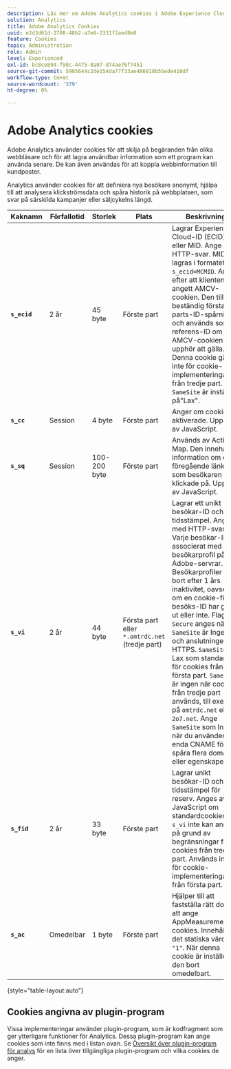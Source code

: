 ```yaml
---
description: Läs mer om Adobe Analytics cookies i Adobe Experience Cloud.
solution: Analytics
title: Adobe Analytics Cookies
uuid: e2d3d61d-2708-48b2-a7e6-2331f2aed8e0
feature: Cookies
topic: Administration
role: Admin
level: Experienced
exl-id: bc8ce894-f98c-4475-8a07-d74ae76f7451
source-git-commit: 5905644c2de154da77f33ae486818b5bede418df
workflow-type: tm+mt
source-wordcount: '379'
ht-degree: 0%

---
```


# Adobe Analytics cookies

Adobe Analytics använder cookies för att skilja på begäranden från olika webbläsare och för att lagra användbar information som ett program kan använda senare. De kan även användas för att koppla webbinformation till kundposter.

Analytics använder cookies för att definiera nya besökare anonymt, hjälpa till att analysera klickströmsdata och spåra historik på webbplatsen, som svar på särskilda kampanjer eller säljcykelns längd.

| Kaknamn | Förfallotid | Storlek | Plats | Beskrivning |
| --- | --- | --- | --- | --- |
| **`s_ecid`** | 2 år | 45 byte | Förste part | Lagrar Experience Cloud-ID (ECID) eller MID. Ange med HTTP-svar. MID lagras i formatet `s_ecid=MCMID`. Ange efter att klienten har angett AMCV-cookien. Den tillåter beständig första parts-ID-spårning och används som referens-ID om AMCV-cookien upphör att gälla. Denna cookie gäller inte för cookie-implementeringar från tredje part. `SameSite` är inställt på&quot;Lax&quot;. |
| **`s_cc`** | Session | 4 byte | Förste part | Anger om cookies är aktiverade. Uppsatt av JavaScript. |
| **`s_sq`** | Session | 100-200 byte | Förste part | Används av Activity Map. Den innehåller information om den föregående länken som besökaren klickade på. Uppsatt av JavaScript. |
| **`s_vi`** | 2 år | 44 byte | Första part eller `*.omtrdc.net` (tredje part) | Lagrar ett unikt besökar-ID och tidsstämpel. Ange med HTTP-svar. Varje besökar-ID är associerat med en besökarprofil på Adobe-servrar. Besökarprofiler tas bort efter 1 års inaktivitet, oavsett om en cookie-fil för besöks-ID har gått ut eller inte. Flaggan `Secure` anges när `SameSite` är Ingen och anslutningen är HTTPS. `SameSite` är Lax som standard för cookies från första part. `SameSite` är ingen när cookies från tredje part används, till exempel på `omtrdc.net` eller `2o7.net`. Ange `SameSite` som Ingen när du använder en enda CNAME för att spåra flera domäner eller egenskaper. |
| **`s_fid`** | 2 år | 33 byte | Förste part | Lagrar unikt besökar-ID och tidsstämpel för reserv. Anges av JavaScript om standardcookien `s_vi` inte kan anges på grund av begränsningar för cookies från tredje part. Används inte för cookie-implementeringar från första part. |
| **`s_ac`** | Omedelbar | 1 byte | Förste part | Hjälper till att fastställa rätt domän att ange AppMeasurementets cookies. Innehåller det statiska värdet `"1"`. När denna cookie är inställd tas den bort omedelbart. |

{style="table-layout:auto"}

## Cookies angivna av plugin-program

Vissa implementeringar använder plugin-program, som är kodfragment som ger ytterligare funktioner för Analytics. Dessa plugin-program kan ange cookies som inte finns med i listan ovan. Se [Översikt över plugin-program för analys](https://experienceleague.adobe.com/en/docs/analytics/implementation/vars/plugins/impl-plugins) för en lista över tillgängliga plugin-program och vilka cookies de anger.
